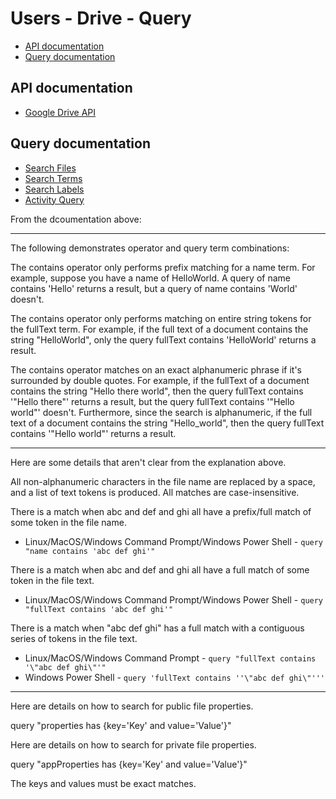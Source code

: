 # Users - Drive - Query
- [API documentation](#api-documentation)
- [Query documentation](#query-documentation)

## API documentation
* [Google Drive API](https://developers.google.com/drive/api/v3/reference)

## Query documentation
* [Search Files](https://developers.google.com/drive/api/v3/search-files)
* [Search Terms](https://developers.google.com/drive/api/v3/ref-search-terms)
* [Search Labels](https://developers.google.com/drive/labels/guides/search-label)
* [Activity Query](https://developers.google.com/drive/activity/v2/reference/rest/v2/activity/query)

From the dcoumentation above:
***
The following demonstrates operator and query term combinations:

The contains operator only performs prefix matching for a name term.
For example, suppose you have a name of HelloWorld.
A query of name contains 'Hello' returns a result, but a query of name contains 'World' doesn't.

The contains operator only performs matching on entire string tokens for the fullText term.
For example, if the full text of a document contains the string "HelloWorld",
only the query fullText contains 'HelloWorld' returns a result.

The contains operator matches on an exact alphanumeric phrase if it's surrounded by double quotes.
For example, if the fullText of a document contains the string "Hello there world",
then the query fullText contains '"Hello there"' returns a result, but the query fullText contains '"Hello world"' doesn't.
Furthermore, since the search is alphanumeric, if the full text of a document contains the string "Hello_world",
then the query fullText contains '"Hello world"' returns a result.
***

Here are some details that aren't clear from the explanation above.

All non-alphanumeric characters in the file name are replaced by a space, and a list of text tokens is produced.
All matches are case-insensitive.

There is a match when abc and def and ghi all have a prefix/full match of some token in the file name.
* Linux/MacOS/Windows Command Prompt/Windows Power Shell - ```query "name contains 'abc def ghi'"```

There is a match when abc and def and ghi all have a full match of some token in the file text.
* Linux/MacOS/Windows Command Prompt/Windows Power Shell - ```query "fullText contains 'abc def ghi'"```

There is a match when "abc def ghi" has a full match with a contiguous series of tokens in the file text.
* Linux/MacOS/Windows Command Prompt - ```query "fullText contains '\"abc def ghi\"'"```
* Windows Power Shell - ```query 'fullText contains ''\"abc def ghi\"'''```

***
Here are details on how to search for public file properties.

query "properties has {key='Key' and value='Value'}"

Here are details on how to search for private file properties.

query "appProperties has {key='Key' and value='Value'}"

The keys and values must be exact matches.
